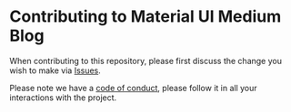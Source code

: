 # Contributing to Material UI Medium Blog

When contributing to this repository, please first discuss the change you wish to make via [Issues](https://github.com/sabesansathananthan/material-ui-medium-blog/issues).

Please note we have a [code of conduct](./CODE_OF_CONDUCT.md), please follow it in all your interactions with the project.
